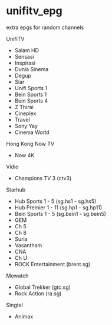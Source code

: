 # unifitv_epg
 extra epgs for random channels
 
 UnifiTV
 - Salam HD
 - Sensasi
 - Inspirasi
 - Dunia Sinema
 - Degup
 - Siar
 - Unifi Sports 1
 - Bein Sports 1
 - Bein Sports 4
 - Z Thirai
 - Cineplex
 - Travel
 - Sony Yay
 - Cinema World
 
 Hong Kong Now TV
 - Now 4K
 
 Vidio 
 - Champions TV 3 (ctv3)
 
 Starhub
 - Hub Sports 1 - 5 (sg.hs1 - sg.hs5)
 - Hub Premier 1 - 11 (sg.hp1 - sg.hp11)
 - Bein Sports 1 - 5 (sg.bein1 - sg.bein5)
 - GEM
 - Ch 5
 - Ch 8
 - Suria
 - Vasantham
 - CNA
 - Ch U
 - ROCK Entertainment (brent.sg)
 
 Mewatch
 - Global Trekker (gtc.sg)
 - Rock Action (ra.sg)
 
 Singtel
 - Animax
 
